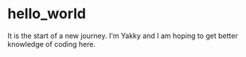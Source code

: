 # hello_world
It is the start of a new journey.
I'm Yakky and I am hoping to get better knowledge of coding here.
